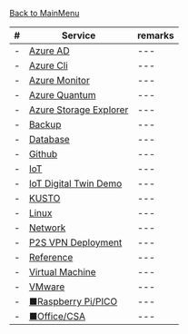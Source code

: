 [Back to MainMenu](../README.md)

|#|Service|remarks|
|---|---|---|
|-|[Azure AD](./articles/AzureAD.md)|---|
|-|[Azure Cli](./articles/AzureCli.md)|---|
|-|[Azure Monitor](./articles/AzureMonitor.md)|---|
|-|[Azure Quantum](./articles/AzureQuantum.md)|---|
|-|[Azure Storage Explorer](./articles/Using_PEP.md)|---|
|-|[Backup](./articles/Backup.md)|---|
|-|[Database](./articles/AzureDatabase.md)|---|
|-|[Github](./articles/github.md)|---|
|-|[IoT](./articles/IoTrelatedlinks.md)|---|
|-|[IoT Digital Twin Demo](./articles/IoTDigitalTwinDemo.md)|---|
|-|[KUSTO](./articles/KUSTOクエリ.md)|---|
|-|[Linux](./articles/Linux.md)|---|
|-|[Network](./articles/network.md)|---|
|-|[P2S VPN Deployment](./articles/P2SVPN構築.md)|---|
|-|[Reference](./articles/Reference.md)|---|
|-|[Virtual Machine](./articles/VM.md)|---|
|-|[VMware](./articles/VMware.md)|---|
|-|[■Raspberry Pi/PICO](./articles/RasPi.md)|---|
|-|[■Office/CSA](./articles/csa.md)|---|
